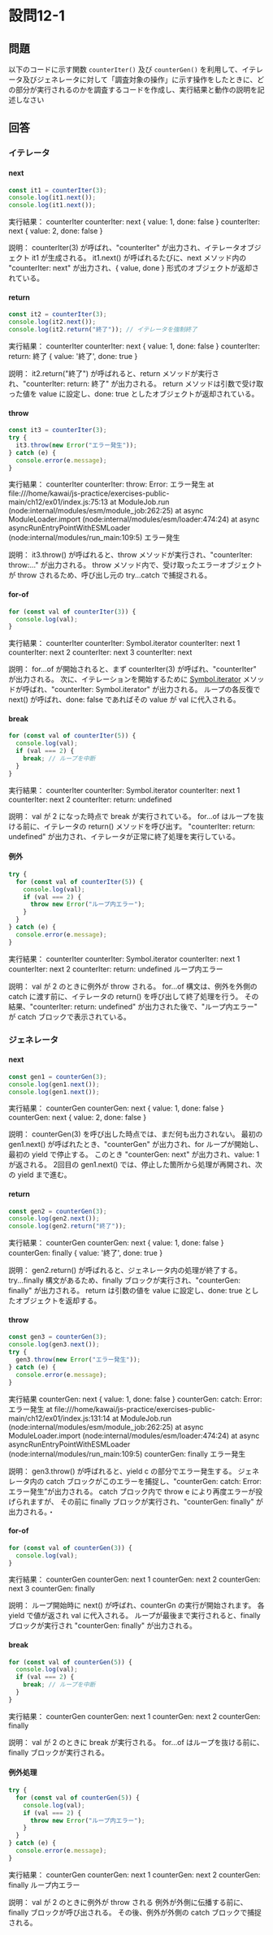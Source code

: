 # 設問12-1
## 問題
以下のコードに示す関数 `counterIter()` 及び `counterGen()` を利用して、イテレータ及びジェネレータに対して「調査対象の操作」に示す操作をしたときに、どの部分が実行されるのかを調査するコードを作成し、実行結果と動作の説明を記述しなさい

## 回答
### イテレータ
#### next

```js
const it1 = counterIter(3);
console.log(it1.next());
console.log(it1.next());
```

実行結果：
counterIter
counterIter: next
{ value: 1, done: false }
counterIter: next
{ value: 2, done: false }

説明：
counterIter(3) が呼ばれ、"counterIter" が出力され、イテレータオブジェクト it1 が生成される。
it1.next() が呼ばれるたびに、next メソッド内の "counterIter: next" が出力され、{ value, done } 形式のオブジェクトが返却されている。

#### return 
```js
const it2 = counterIter(3);
console.log(it2.next());
console.log(it2.return("終了")); // イテレータを強制終了
```

実行結果：
counterIter
counterIter: next
{ value: 1, done: false }
counterIter: return: 終了
{ value: '終了', done: true }

説明：
it2.return("終了") が呼ばれると、return メソッドが実行され、"counterIter: return: 終了" が出力される。
return メソッドは引数で受け取った値を value に設定し、done: true としたオブジェクトが返却されている。

#### throw
```js
const it3 = counterIter(3);
try {
  it3.throw(new Error("エラー発生"));
} catch (e) {
  console.error(e.message);
}
```

実行結果：
counterIter
counterIter: throw: Error: エラー発生
    at file:///home/kawai/js-practice/exercises-public-main/ch12/ex01/index.js:75:13
    at ModuleJob.run (node:internal/modules/esm/module_job:262:25)
    at async ModuleLoader.import (node:internal/modules/esm/loader:474:24)
    at async asyncRunEntryPointWithESMLoader (node:internal/modules/run_main:109:5)
エラー発生

説明：
it3.throw() が呼ばれると、throw メソッドが実行され、"counterIter: throw:..." が出力される。
throw メソッド内で、受け取ったエラーオブジェクトが throw されるため、呼び出し元の try...catch で捕捉される。

#### for-of
```js
for (const val of counterIter(3)) {
  console.log(val);
}

```

実行結果：
counterIter
counterIter: Symbol.iterator
counterIter: next
1
counterIter: next
2
counterIter: next
3
counterIter: next

説明：
for...of が開始されると、まず counterIter(3) が呼ばれ、"counterIter" が出力される。
次に、イテレーションを開始するために [Symbol.iterator]() メソッドが呼ばれ、"counterIter: Symbol.iterator" が出力される。
ループの各反復で next() が呼ばれ、done: false であればその value が val に代入される。

#### break
```js
for (const val of counterIter(5)) {
  console.log(val);
  if (val === 2) {
    break; // ループを中断
  }
}
```

実行結果：
counterIter
counterIter: Symbol.iterator
counterIter: next
1
counterIter: next
2
counterIter: return: undefined

説明：
val が 2 になった時点で break が実行されている。
for...of はループを抜ける前に、イテレータの return() メソッドを呼び出す。
"counterIter: return: undefined" が出力され、イテレータが正常に終了処理を実行している。

#### 例外
```js
try {
  for (const val of counterIter(5)) {
    console.log(val);
    if (val === 2) {
      throw new Error("ループ内エラー");
    }
  }
} catch (e) {
  console.error(e.message);
}
```

実行結果：
counterIter
counterIter: Symbol.iterator
counterIter: next
1
counterIter: next
2
counterIter: return: undefined
ループ内エラー

説明：
val が 2 のときに例外が throw される。
for...of 構文は、例外を外側の catch に渡す前に、イテレータの return() を呼び出して終了処理を行う。
その結果、"counterIter: return: undefined" が出力された後で、"ループ内エラー" が catch ブロックで表示されている。

### ジェネレータ
#### next
```js
const gen1 = counterGen(3);
console.log(gen1.next());
console.log(gen1.next());
```

実行結果：
counterGen
counterGen: next
{ value: 1, done: false }
counterGen: next
{ value: 2, done: false }

説明：
counterGen(3) を呼び出した時点では、まだ何も出力されない。
最初の gen1.next() が呼ばれたとき、"counterGen" が出力され、for ループが開始し、最初の yield で停止する。
このとき "counterGen: next" が出力され、value: 1 が返される。
2回目の gen1.next() では、停止した箇所から処理が再開され、次の yield まで進む。

#### return 
```js
const gen2 = counterGen(3);
console.log(gen2.next());
console.log(gen2.return("終了")); 

```

実行結果：
counterGen
counterGen: next
{ value: 1, done: false }
counterGen: finally
{ value: '終了', done: true }

説明：
gen2.return() が呼ばれると、ジェネレータ内の処理が終了する。
try...finally 構文があるため、finally ブロックが実行され、"counterGen: finally" が出力される。
return は引数の値を value に設定し、done: true としたオブジェクトを返却する。

#### throw
```js
const gen3 = counterGen(3);
console.log(gen3.next());
try {
  gen3.throw(new Error("エラー発生"));
} catch (e) {
  console.error(e.message);
}
```

実行結果
counterGen: next
{ value: 1, done: false }
counterGen: catch: Error: エラー発生
    at file:///home/kawai/js-practice/exercises-public-main/ch12/ex01/index.js:131:14
    at ModuleJob.run (node:internal/modules/esm/module_job:262:25)
    at async ModuleLoader.import (node:internal/modules/esm/loader:474:24)
    at async asyncRunEntryPointWithESMLoader (node:internal/modules/run_main:109:5)
counterGen: finally
エラー発生

説明：
gen3.throw() が呼ばれると、yield c の部分でエラー発生する。
ジェネレータ内の catch ブロックがこのエラーを捕捉し、"counterGen: catch: Error: エラー発生”が出力される。
catch ブロック内で throw e により再度エラーが投げられますが、
その前に finally ブロックが実行され、"counterGen: finally" が出力される。・

#### for-of
```js
for (const val of counterGen(3)) {
  console.log(val);
}

```

実行結果：
counterGen
counterGen: next
1
counterGen: next
2
counterGen: next
3
counterGen: finally

説明：
ループ開始時に next() が呼ばれ、counterGn の実行が開始されます。
各 yield で値が返され val に代入される。
ループが最後まで実行されると、finally ブロックが実行され "counterGen: finally" が出力される。

#### break
```js
for (const val of counterGen(5)) {
  console.log(val);
  if (val === 2) {
    break; // ループを中断
  }
}
```

実行結果：
counterGen
counterGen: next
1
counterGen: next
2
counterGen: finally

説明：
val が 2 のときに break が実行される。
for...of はループを抜ける前に、finally ブロックが実行される。

#### 例外処理
```js
try {
  for (const val of counterGen(5)) {
    console.log(val);
    if (val === 2) {
      throw new Error("ループ内エラー");
    }
  }
} catch (e) {
  console.error(e.message);
}
```

実行結果：
counterGen
counterGen: next
1
counterGen: next
2
counterGen: finally
ループ内エラー

説明：
val が 2 のときに例外が throw される
例外が外側に伝播する前に、finally ブロックが呼び出される。
その後、例外が外側の catch ブロックで捕捉される。